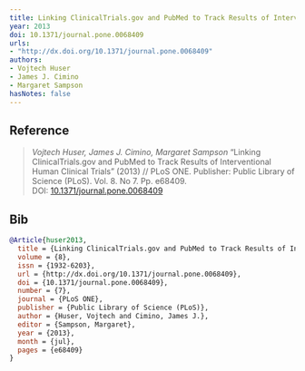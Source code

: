 ```yaml
---
title: Linking ClinicalTrials.gov and PubMed to Track Results of Interventional Human Clinical Trials
year: 2013
doi: 10.1371/journal.pone.0068409
urls:
- "http://dx.doi.org/10.1371/journal.pone.0068409"
authors:
- Vojtech Huser
- James J. Cimino
- Margaret Sampson
hasNotes: false
---
```


## Reference

> <i>Vojtech Huser, James J. Cimino, Margaret Sampson</i> “Linking ClinicalTrials.gov and PubMed to Track Results of Interventional Human Clinical Trials” (2013) // PLoS ONE. Publisher: Public Library of Science (PLoS). Vol.&nbsp;8. No&nbsp;7. Pp.&nbsp;e68409. DOI:&nbsp;<a href='https://doi.org/10.1371/journal.pone.0068409'>10.1371/journal.pone.0068409</a>

## Bib

```bib
@Article{huser2013,
  title = {Linking ClinicalTrials.gov and PubMed to Track Results of Interventional Human Clinical Trials},
  volume = {8},
  issn = {1932-6203},
  url = {http://dx.doi.org/10.1371/journal.pone.0068409},
  doi = {10.1371/journal.pone.0068409},
  number = {7},
  journal = {PLoS ONE},
  publisher = {Public Library of Science (PLoS)},
  author = {Huser, Vojtech and Cimino, James J.},
  editor = {Sampson, Margaret},
  year = {2013},
  month = {jul},
  pages = {e68409}
}
```
